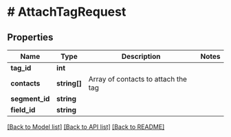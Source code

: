 # # AttachTagRequest

## Properties

Name | Type | Description | Notes
------------ | ------------- | ------------- | -------------
**tag_id** | **int** |  |
**contacts** | **string[]** | Array of contacts to attach the tag |
**segment_id** | **string** |  |
**field_id** | **string** |  |

[[Back to Model list]](../../README.md#models) [[Back to API list]](../../README.md#endpoints) [[Back to README]](../../README.md)
